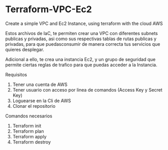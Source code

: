 # Terraform-VPC-Ec2
Create a simple VPC and Ec2 Instance, using terraform with the cloud AWS


Estos archivos de IaC, te permiten crear una VPC con diferentes subnets publicas y privadas, asi como sus respectivas tablas de rutas publicas y privadas, para que puedasconsumir de manera correcta tus servicios que quieres desplegar.

Adicional a ello, te crea una instancia Ec2, y un grupo de seguridad que permite ciertas reglas de trafico para que puedas acceder a la Instancia.


Requisitos
1. Tener una cuenta de AWS
2. Tener usuario con acceso por linea de comandos (Access Key y Secret Key)
3. Loguearse en la Cli de AWS
4. Clonar el repositorio


Comandos necesarios
1. Terraform init
2. Terraform plan
3. Terraform apply
4. Terraform destroy
